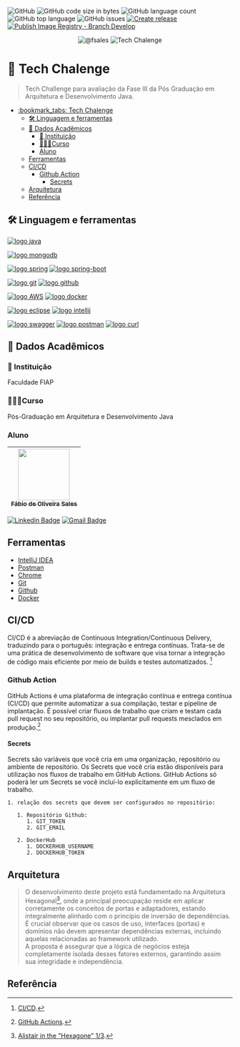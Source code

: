 ![GitHub](https://img.shields.io/github/license/fsales/fiap-tech-chalenge-fase3)
![GitHub code size in bytes](https://img.shields.io/github/languages/code-size/fsales/fiap-tech-chalenge-fase3)
![GitHub language count](https://img.shields.io/github/languages/count/fsales/fiap-tech-chalenge-fase3)
![GitHub top language](https://img.shields.io/github/languages/top/fsales/fiap-tech-chalenge-fase3)
![GitHub issues](https://img.shields.io/github/issues/fsales/fiap-tech-chalenge-fase3)
[![Create release](https://github.com/fsales/fiap-tech-chalenge-fase3/actions/workflows/create-release.yml/badge.svg)](https://github.com/fsales/fiap-tech-chalenge-fase3/actions/workflows/create-release.yml)
[![Publish Image Registry - Branch Develop](https://github.com/fsales/fiap-tech-chalenge-fase3/actions/workflows/git-flow-publish-image-develop.yml/badge.svg)](https://github.com/fsales/fiap-tech-chalenge-fase3/actions/workflows/git-flow-publish-image-develop.yml)


<p align="center">
 <img src="https://img.shields.io/static/v1?label=GitHub&message=@fsales&color=8257E5&labelColor=000000" alt="@fsales" />
 <img src="https://img.shields.io/static/v1?label=Tipo&message=Tech%20Chalenge&color=8257E5&labelColor=000000" alt="Tech Chalenge" />
</p>

# :bookmark_tabs: Tech Chalenge

> Tech Challenge para avaliação da Fase III da Pós Graduação em Arquitetura e Desenvolvimento Java.

- [:bookmark\_tabs: Tech Chalenge](#bookmark_tabs-tech-chalenge)
  - [🛠️ Linguagem e ferramentas](#️-linguagem-e-ferramentas)
  - [🏫 Dados Acadêmicos](#-dados-acadêmicos)
    - [🏬 Instituição](#-instituição)
    - [🧑🏻‍🎓Curso](#curso)
    - [Aluno](#aluno)
  - [Ferramentas](#ferramentas)
  - [CI/CD](#cicd)
    - [Github Action](#github-action)
      - [Secrets](#secrets)
  - [Arquitetura](#arquitetura)
  - [Referência](#referência)




## 🛠️ Linguagem e ferramentas

[![logo java](https://img.shields.io/badge/Java-ED8B00?style=for-the-badge&logo=kofi&logoColor=white)](#)

[![logo mongodb](https://img.shields.io/badge/MongoDB-4EA94B?style=for-the-badge&logo=mongodb&logoColor=white)](#)

[![logo spring](https://img.shields.io/badge/Spring-6DB33F?style=for-the-badge&logo=spring&logoColor=white)](#)
[![logo spring-boot](https://img.shields.io/badge/Spring_Boot-F2F4F9?style=for-the-badge&logo=spring-boot)](#)

[![logo git](https://img.shields.io/badge/GIT-E44C30?style=for-the-badge&logo=git&logoColor=white)](#)
[![logo github](https://img.shields.io/badge/GitHub-100000?style=for-the-badge&logo=github&logoColor=white)](#)

[![logo AWS](https://img.shields.io/badge/AWS-%23FF9900.svg?style=for-the-badge&logo=amazon-aws&logoColor=white)](#)
[![logo docker](https://img.shields.io/badge/Docker-2CA5E0?style=for-the-badge&logo=docker&logoColor=white)](#)

[![logo eclipse](https://img.shields.io/badge/Eclipse-2C2255?style=for-the-badge&logo=eclipse&logoColor=white)](#)
[![logo intellij](https://img.shields.io/badge/IntelliJ_IDEA-000000.svg?style=for-the-badge&logo=intellij-idea&logoColor=white)](#)

[![logo swagger](https://img.shields.io/badge/Swagger-85EA2D?style=for-the-badge&logo=Swagger&logoColor=white)](#)
[![logo postman](https://img.shields.io/badge/Postman-FF6C37?style=for-the-badge&logo=Postman&logoColor=white)](#)
[![logo curl  ](https://img.shields.io/badge/curl-093754.svg?style=for-the-badge&logo=curl-idea&logoColor=white)](#)

## 🏫 Dados Acadêmicos

### 🏬 Instituição

Faculdade FIAP

### 🧑🏻‍🎓Curso

Pós-Graduação em Arquitetura e Desenvolvimento Java

### Aluno

| [<img src="https://avatars.githubusercontent.com/u/816101?v=4" width=115><br><sub>Fábio de Oliveira Sales</sub>](https://github.com/fsales) |
| :---: |

[![Linkedin Badge](https://img.shields.io/badge/-Fábio%20Sales-blue?style=flat-square&logo=Linkedin&logoColor=white&link=https://www.linkedin.com/in/fabio-oliveira-sales/)](https://www.linkedin.com/in/fabio-oliveira-sales/)
[![Gmail Badge](https://img.shields.io/badge/-fabio.oliveira.sales@gmail.com-c14438?style=flat-square&logo=Gmail&logoColor=white&link=mailto:fabio.oliveira.sales@gmail.com)](mailto:fabio.oliveira.sales@gmail.com)

## Ferramentas

- [IntelliJ IDEA](https://www.jetbrains.com/pt-br/idea/)
- [Postman](https://www.postman.com/)
- [Chrome](https://www.google.pt/intl/pt-PT/chrome/?brand=FKPE&gclid=EAIaIQobChMI8cT_xsr1_wIVA2GRCh0hxwthEAAYASAAEgK0h_D_BwE&gclsrc=aw.ds)
- [Git](https://git-scm.com/)
- [Github](https://github.com)
- [Docker](https://docker.com)

## CI/CD


  CI/CD é a abreviação de Continuous Integration/Continuous Delivery, traduzindo para o português: integração e entrega contínuas. 
Trata-se de uma prática de desenvolvimento de software que visa tornar a integração de código mais eficiente por meio de builds e testes automatizados. [^1]
    

### Github Action


  GitHub Actions é uma plataforma de integração contínua e entrega contínua (CI/CD) que permite automatizar a sua compilação, testar e pipeline de implantação.
É possível criar fluxos de trabalho que criam e testam cada pull request no seu repositório, ou implantar pull requests mesclados em produção.[^2]
    

#### Secrets


 Secrets são variáveis que você cria em uma organização, repositório ou ambiente de repositório. Os Secrets que você cria estão disponíveis 
para utilização nos fluxos de trabalho em GitHub Actions. GitHub Actions só poderá ler um Secrets se você incluí-lo explicitamente em um fluxo de trabalho.

    1. relação dos secrets que devem ser configurados no repositório:

       1. Repositório Github:
          1. GIT_TOKEN 
          2. GIT_EMAIL

       2. DockerHub
          1. DOCKERHUB_USERNAME
          2. DOCKERHUB_TOKEN

## Arquitetura

> O desenvolvimento deste projeto está fundamentado na Arquitetura Hexagonal[^3], onde a principal preocupação reside em
> aplicar corretamente os
> conceitos de portas e adaptadores, estando integralmente alinhado com o princípio de inversão de dependências.<br>
> É crucial observar que os casos de uso, interfaces (portas) e domínios não devem apresentar dependências externas,
> incluindo aquelas relacionadas ao framework utilizado.<br>
> A proposta é assegurar que a lógica de negócios esteja completamente isolada desses fatores externos, garantindo assim
> sua integridade e independência.

## Referência

[^1]: [CI/CD](<https://www.redhat.com/pt-br/topics/devops/what-is-ci-cd#:~:text=CI%2FCD%20%C3%A9%20a%20abrevia%C3%A7%C3%A3o,de%20builds%20e%20testes%20automatizados.>).
[^2]: [GitHub Actions](<https://docs.github.com/pt/actions/learn-github-actions/understanding-github-actions>).
[^3]: [Alistair in the "Hexagone" 1/3](https://www.youtube.com/watch?v=th4AgBcrEHA).
